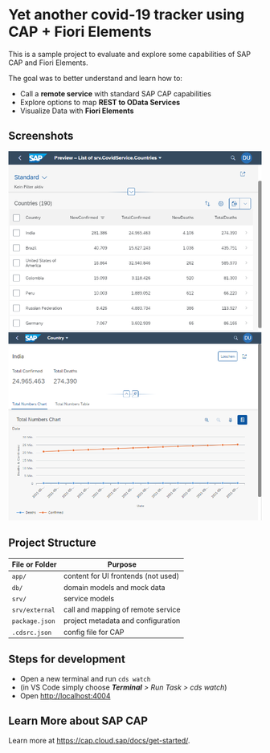 # Yet another covid-19 tracker using CAP + Fiori Elements

This is a sample project to evaluate and explore some capabilities of SAP CAP and Fiori Elements.

The goal was to better understand and learn how to:

- Call a **remote service** with standard SAP CAP capabilities
- Explore options to map **REST to OData Services**
- Visualize Data with **Fiori Elements**

## Screenshots

![List Report](media/list-report.png)
![Object Page](media/object-page.png)

## Project Structure

| File or Folder | Purpose                             |
| -------------- | ----------------------------------- |
| `app/`         | content for UI frontends (not used) |
| `db/`          | domain models and mock data         |
| `srv/`         | service models                      |
| `srv/external` | call and mapping of remote service  |
| `package.json` | project metadata and configuration  |
| `.cdsrc.json`  | config file for CAP                 |

## Steps for development

- Open a new terminal and run `cds watch`
- (in VS Code simply choose _**Terminal** > Run Task > cds watch_)
- Open <http://localhost:4004>

## Learn More about SAP CAP

Learn more at <https://cap.cloud.sap/docs/get-started/>.
